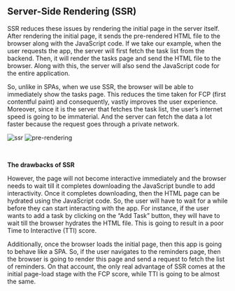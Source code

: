 ## Server-Side Rendering (SSR)

SSR reduces these issues by rendering the initial page in the server itself. After rendering the initial page, it
sends the pre-rendered HTML file to the browser along with the JavaScript code. If we take our example, when the user
requests the app, the server will first fetch the task list from the backend. Then, it will render the tasks page and
send the HTML file to the browser. Along with this, the server will also send the JavaScript code for the entire
application.

So, unlike in SPAs, when we use SSR, the browser will be able to immediately show the tasks page. This reduces the time
taken for FCP (first contentful paint) and consequently, vastly improves the user experience. Moreover, since it is the
server that fetches the
task list, the user’s internet speed is going to be immaterial. And the server can fetch the data a lot faster because
the request goes through a private network.

![ssr](./images/essentials/ssr-1.png)
![pre-rendering](./images/essentials/pre-rendering.png)

&nbsp;
&nbsp;
&nbsp;

**The drawbacks of SSR**
&nbsp;
&nbsp;

However, the page will not become interactive immediately and the browser needs to wait till it completes downloading
the JavaScript bundle to add interactivity. Once it completes downloading, then the HTML page can be hydrated using the
JavaScript code. So, the user will have to wait for a while before they can start interacting with the app. For
instance, if the user wants to add a task by clicking on the “Add Task” button, they will have to wait till the browser
hydrates the HTML file. This is going to result in a poor Time to Interactive (TTI) score.

Additionally, once the browser loads the initial page, then this app is going to behave like a SPA. So, if the user
navigates to the reminders page, then the browser is going to render this page and send a request to fetch the list of
reminders. On that account, the only real advantage of SSR comes at the initial page-load stage with the FCP score,
while TTI is going to be almost the same.




